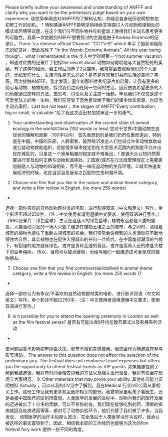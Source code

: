 Please briefly outline your awareness and understanding of ANFFF and clarify why you want to be the preliminary judge based on your own experience. 请您简单阐述对ANFFF的了解和认知，并结合自身经历说明想参加初审工作的动机。
*
	特别感谢ANFFF能够坚持持续支持探讨人与动物和谐相处的模式或环境等议题，在这个我们与不同生物共存的星球上使得我们主动去思考更多的可能性。我第一次接触到ANFFF想要探讨的主题是由于Andrea Florence的纪录片。There ‘s a chinese official Channel  "CCTV-9"  which 牵手了国家地理杂志的纪录片，因此放映了 "In the Womb: Extreme Animals". All this year being though ，what I remembered is the 步入中学时期第一个hot summer vacation ，却通过优秀的纪录片了初探the secret about 动物如何聪明地与大自然相处的奥秘。有了这样的经历，我工作后领养了2只猫咪，我常常会去观察他们的个人爱好，比如爱吃什么，生活习性是怎么样的？是不是喜欢我们共同生活的空间？等等，再次接触ANFFF，我才发现，童年的那档优秀纪录片的启蒙，让我有更多的耐心与动物、植物相处，探讨我们之间在同一空间的生活，因此由衷希望更多的人们也能通过这样的方法，去思考、讨论以及关注这一话题。毕竟我们不仅仅是这个可爱星球上的唯一生物，我们在享受了蓝色星球给予我们的诸多优质资源，也应当主动去承担。Last but not least ，the slogan of ANFFF“Every contribution, big or small, is valuable.”给了我这次迈出参加初审这一步的勇气。

1. Your understanding and observation of the current state of animal ecology in the world/China (100 words or less) 您对于世界/中国动物生态现状的理解和观察（100字以内）
首先我想到的是我们仍然任重而道远，特别是在中国。中国的东部，人群密聚，虽然经济发达人们也设立许多动物救助站或公益动物救助组织，但是很多城市规定划在大型恶犬范围内的狗是不允许出现在城区的。只是这一个简单粗暴的规定就不难看出，1.普通大众认知仍然需要进行普及如何正确与动物和谐相处。2.国家/城市在立法或管理规定上需要更加鼓励人与动物的和谐相处，而不是一味压迫动物的生存环境。3.城市快速发展经济的时候，也应当适当发展与之匹配的生态和谐环境。

6. Choose one film that you like in the nature and animal theme category, and write a  film review in English. (no more 250 words) 
*
选择一部你喜欢的自然动物题材类的电影，进行影评双语（中文和英文）写作。单个影评不超过250字。（注：中文使用者请用遵循中文要求，使用双语进行写作。）
《BBC纪录片：绿色星球》
生活在这迷人的绿色星球，植物永远都是人类的盟友。人类活动引发的一场大火毁了建造在植物土壤之上的城市，与之同时，点缀着城市的植物也捉住了重新占领城市的机会。我们常常会说频繁的人类活动在不断地侵蚀大自然，其实植物也在捉住入侵城市的任何一丝机会。在中国南部潮湿的气候下，有裂缝的地方就有绿色，或许是青砖瓦缝的苔丝，或许是高耸入云的摩登大楼下的百年榕树。 所以，当然可以留点缝隙，也给与我们一起建造这可爱星球的植物朋友。

7. Choose one film that you find controversial/disliked in animal theme category, write a  film review in English. (no more 250 words )7
*
 选择一部你认为有争议/不喜欢的自然动物题材类的电影，进行影评双语（中文和英文）写作。单个影评不超过250字。（注：中文使用者请用遵循中文要求，使用双语进行写作。）

8. Is it possible for you to attend the opening ceremony in London as well as the film festival series? 是否有可能出席9月份伦敦开幕式以及影展系列活动
*
该问题回答不影响初审评委决策，影节不报销差旅费用，但您会作为特邀嘉宾参与影节活动。 
The answer to this question does not affect the selection of the preliminary jury. The festival does not reimburse travel expenses but offers you the opportunity to attend festival events as VIP guests.
如果能够提前了解到我被邀请，我将有时间合理安排我的签证以及相关出行准备，我将有机会在现场与大家相见。
9. Other materials that may prove your ability. 其他补充能力证明材料
Actually ，可以从我的CV当中了解到，我在Medical 行业IVD公司从事相关工作。这份工作让我有更多机会医疗相关的部分。我曾带家里毛孩子看医生，还是会被中国医疗的区别所震惊。人类医学的发展的进程中，动物为我们的医疗发展的迈进做出了十分多的贡献，可以不夸张的说，我们现在能够吃到的药，清晰的疾病成因及疾病诱因等等，都对亏了动物实验环节，他们代替了我们做了许多。当我发现， 动物医学的治疗手段那么宽泛，完全落后于人类医学治疗手段时，我承认被这样的事实震惊到了。因此，相信我本职的工作经历也能够为这次的film festival fury work 提供一些不同的角度。
